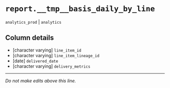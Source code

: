 # `report.__tmp__basis_daily_by_line`
`analytics_prod` | `analytics`

## Column details
* [character varying] `line_item_id`
* [character varying] `line_item_lineage_id`
* [date]      `delivered_date`
* [character varying] `delivery_metrics`

-------------------------------------------------------------------------------
*Do not make edits above this line.*
